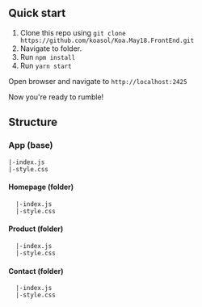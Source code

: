 ## Quick start

1. Clone this repo using `git clone https://github.com/koasol/Koa.May18.FrontEnd.git`
2. Navigate to folder.<br />
3. Run `npm install`
4. Run `yarn start`

Open browser and navigate to `http://localhost:2425`

Now you're ready to rumble!

## Structure

### App (base)
    |-index.js
    |-style.css
  #### Homepage (folder)
      |-index.js
      |-style.css
  #### Product (folder)
      |-index.js
      |-style.css
  #### Contact (folder)
      |-index.js
      |-style.css

